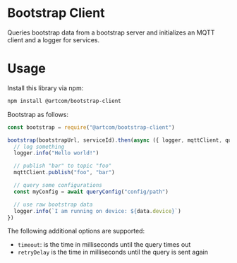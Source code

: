 # Bootstrap Client

Queries bootstrap data from a bootstrap server and initializes an MQTT client and a logger for services.

# Usage

Install this library via npm:
```bash
npm install @artcom/bootstrap-client
```

Bootstrap as follows:
```javascript
const bootstrap = require("@artcom/bootstrap-client")

bootstrap(bootstrapUrl, serviceId).then(async ({ logger, mqttClient, queryConfig, data }) => {
  // log something
  logger.info("Hello world!")

  // publish "bar" to topic "foo"
  mqttClient.publish("foo", "bar")

  // query some configurations
  const myConfig = await queryConfig("config/path")

  // use raw bootstrap data
  logger.info(`I am running on device: ${data.device}`)
})
```
The following additional options are supported:
* `timeout`: is the time in milliseconds until the query times out
* `retryDelay` is the time in milliseconds until the query is sent again
